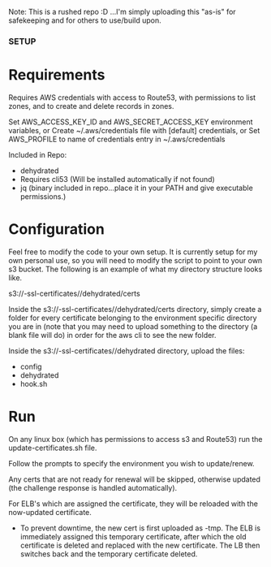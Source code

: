 Note: This is a rushed repo :D ...I'm simply uploading this "as-is" for safekeeping and for others to use/build upon.

### SETUP ###
# Requirements
  Requires AWS credentials with access to Route53, with permissions
  to list zones, and to create and delete records in zones.
  
  Set AWS_ACCESS_KEY_ID and AWS_SECRET_ACCESS_KEY environment variables, or
  Create ~/.aws/credentials file with [default] credentials, or
  Set AWS_PROFILE to name of credentials entry in ~/.aws/credentials

  Included in Repo:
  * dehydrated
  * Requires cli53 (Will be installed automatically if not found)
  * jq (binary included in repo...place it in your PATH and give executable permissions.)


# Configuration
Feel free to modify the code to your own setup.  It is currently setup for my own personal use, so you will need to modify the script to point to your own s3 bucket.  The following is an example of what my directory structure looks like.

s3://<org>-ssl-certificates/<environment>/dehydrated/certs

Inside the s3://<org>-ssl-certificates/<environment>/dehydrated/certs directory, simply create a folder for every certificate belonging to the environment specific directory you are in (note that you may need to upload something to the directory (a blank file will do) in order for the aws cli to see the new folder.

Inside the s3://<org>-ssl-certificates/<environment>/dehydrated directory, upload the files:
  * config
  * dehydrated
  * hook.sh

# Run
On any linux box (which has permissions to access s3 and Route53) run the update-certificates.sh file.

Follow the prompts to specify the environment you wish to update/renew.

Any certs that are not ready for renewal will be skipped, otherwise updated (the challenge response is handled automatically).

For ELB's which are assigned the certificate, they will be reloaded with the now-updated certificate.
  * To prevent downtime, the new cert is first uploaded as <certName>-tmp. The ELB is immediately assigned this temporary certificate, after which the old certificate is deleted and replaced with the new certificate. The LB then switches back and the temporary certificate deleted.
